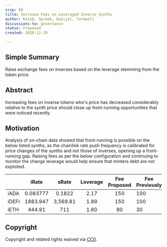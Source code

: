 ```yaml
---
sccp: 69
title: Increase Fees on Leveraged Inverse Synths
author: Kaleb, Spreek, Danijel, farmwell
discussions-to: governance
status: Proposed
created: 2020-12-29

---
```


<!--You can leave these HTML comments in your merged SCCP and delete the visible duplicate text guides, they will not appear and may be helpful to refer to if you edit it again. This is the suggested template for new SCCPs. Note that an SCCP number will be assigned by an editor. When opening a pull request to submit your SCCP, please use an abbreviated title in the filename, `sccp-draft_title_abbrev.md`. The title should be 44 characters or less.-->

## Simple Summary

<!--"If you can't explain it simply, you don't understand it well enough." Provide a simplified and layman-accessible explanation of the SCCP.-->

Raise exchange fees on inverses based on the leverage stemming from the token price.

## Abstract

<!--A short (~200 word) description of the variable change proposed.-->

Increasing fees on inverse tokens who's price has decreased considerably relative to the synth price should close up front-running opportunities that were noticed recently.


## Motivation

<!--The motivation is critical for SCCPs that want to update variables within Synthetix. It should clearly explain why the existing variable is not incentive aligned. SCCP submissions without sufficient motivation may be rejected outright.-->

Analysis of on-chain data showed that front-running is possible on the below listed synths, as the chainlink rate push frequency is calibrated for price changes of the synths and not those of inverses, opening up a front-running gap.
Raising fees as per the below configuration and continuing to monitor the change leverage would help ensure that minters debt are not exploited.


|       	|   iRate  	|   sRate  	| Leverage 	| Fee Proposed 	| Fee Previously 	|
|-------	|:--------:	|:--------:	|:--------:	|:------------:	|----------------	|
| iADA  	| 0.083777 	| 0.1822   	| 2.17     	| 150          	| 100            	|
| iDEFI 	| 1883.947 	| 3,569.81 	| 1.89     	| 150          	| 100            	|
| iETH  	| 444.91   	| 711      	| 1.60     	| 80           	| 30             	|

## Copyright

Copyright and related rights waived via [CC0](https://creativecommons.org/publicdomain/zero/1.0/).
